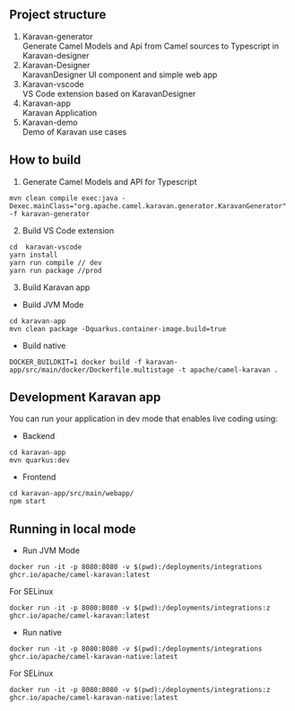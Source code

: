 ## Project structure
1. Karavan-generator  
Generate Camel Models and Api from Camel sources to Typescript in Karavan-designer
2. Karavan-Designer  
KaravanDesigner UI component and simple web app
3. Karavan-vscode  
VS Code extension based on KaravanDesigner
4. Karavan-app  
Karavan Application
5. Karavan-demo  
Demo of Karavan use cases


## How to build
1. Generate Camel Models and API for Typescript
```
mvn clean compile exec:java -Dexec.mainClass="org.apache.camel.karavan.generator.KaravanGenerator" -f karavan-generator
```

2. Build VS Code extension
```
cd  karavan-vscode
yarn install
yarn run compile // dev
yarn run package //prod
```

3. Build Karavan app  
- Build JVM Mode
```
cd karavan-app
mvn clean package -Dquarkus.container-image.build=true
```
- Build native
```
DOCKER_BUILDKIT=1 docker build -f karavan-app/src/main/docker/Dockerfile.multistage -t apache/camel-karavan .
```

## Development Karavan app
You can run your application in dev mode that enables live coding using:
- Backend
```shell script
cd karavan-app
mvn quarkus:dev
```
- Frontend
```shell script
cd karavan-app/src/main/webapp/
npm start
```

## Running in local mode
- Run JVM Mode
```shell script
docker run -it -p 8080:8080 -v $(pwd):/deployments/integrations ghcr.io/apache/camel-karavan:latest
```
For SELinux
```shell script
docker run -it -p 8080:8080 -v $(pwd):/deployments/integrations:z ghcr.io/apache/camel-karavan:latest
```

- Run native
```shell script
docker run -it -p 8080:8080 -v $(pwd):/deployments/integrations ghcr.io/apache/camel-karavan-native:latest
```
For SELinux
```shell script
docker run -it -p 8080:8080 -v $(pwd):/deployments/integrations:z ghcr.io/apache/camel-karavan-native:latest
```
